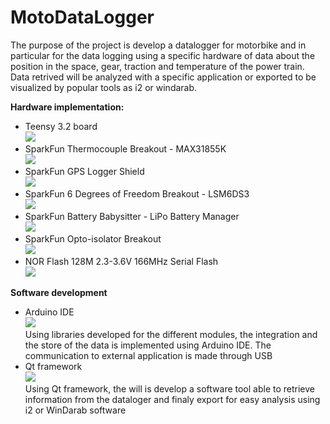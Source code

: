 # MotoDataLogger
The purpose of the project is develop a datalogger for motorbike and in particular for the data logging using a specific hardware of data about the position in the space, gear, traction and temperature of the power train. Data retrived will be analyzed with a specific application or exported to be visualized by popular tools as i2 or windarab.

<b>Hardware implementation:</b>
<br>
<ul>
<li>Teensy 3.2 board <br>
<img src="https://c.76.my/Malaysia/teensy-3-2-development-board-kagstore-1705-08-kagstore@6.jpg">
</li>
  <li>SparkFun Thermocouple Breakout - MAX31855K <br> <img src="https://cdn.sparkfun.com//assets/parts/1/0/4/8/7/13266-01.jpg"></li>
  <li>SparkFun GPS Logger Shield<br><img src="https://cdn.sparkfun.com//assets/parts/1/1/2/8/4/13750-01.jpg"></li>
  <li>SparkFun 6 Degrees of Freedom Breakout - LSM6DS3<br><img src="https://cdn.sparkfun.com//assets/parts/1/0/6/4/6/13339-01.jpg"></li>
  <li>SparkFun Battery Babysitter - LiPo Battery Manager<br><img src="https://cdn.sparkfun.com//assets/parts/1/1/3/3/1/13777-01.jpg"></li>
  <li>SparkFun Opto-isolator Breakout<br><img src="https://cdn.sparkfun.com//assets/parts/2/5/2/2/09118-02.jpg"></li>
  <li>NOR Flash 128M 2.3-3.6V 166MHz Serial Flash<br><img src="https://www.mouser.it/images/mouserelectronics/images/SOIC_8_t.jpg"></li>
  </ul>
  
  <b> Software development</b>
  <ul>
  <li>Arduino IDE <br><img src="http://3.bp.blogspot.com/-etcRcSlYRR0/VUuVUl--rgI/AAAAAAAANXw/uyqI9tcZ050/s1600/Arduino%2B1.6.4.png">
  <br> Using libraries developed for the different modules, the integration and the store of the data is implemented using Arduino IDE. The communication to external application is made through USB</li>
  <li>Qt framework <br><img src="http://tuxnews.it/wp-content/uploads/2015/11/Qt-logo.png">
  <br> Using Qt framework, the will is develop a software tool able to retrieve information from the dataloger and finaly export for easy analysis using i2 or WinDarab software</li>
